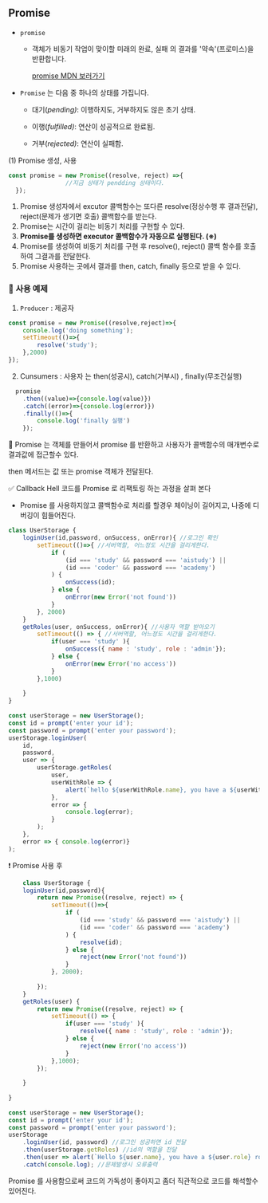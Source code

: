 ## Promise 

* `promise` 

  * 객체가 비동기 작업이 맞이할 미래의 완료, 실패 의 결과를 '약속'(프로미스)을 반환합니다.

    [promise MDN 보러가기](https://developer.mozilla.org/ko/docs/Web/JavaScript/Reference/Global_Objects/Promise)

* `Promise` 는 다음 중 하나의 상태를 가집니다.

  - 대기(*pending)*: 이행하지도, 거부하지도 않은 초기 상태.

  - 이행(*fulfilled)*: 연산이 성공적으로 완료됨.

  - 거부(*rejected)*: 연산이 실패함.





(1) Promise 생성, 사용

 	

```javascript
const promise = new Promise((resolve, reject) =>{ 
                //지금 상태가 pendding 상태이다.
  });
```



1) Promise 생성자에서 excutor 콜백함수는 또다른 resolve(정상수행 후 결과전달), reject(문제가 생기면 호출) 
    콜백함수를 받는다.
2) Promise는 시간이 걸리는 비동기 처리를 구현할 수 있다.
3) **Promise를 생성하면 executor 콜백함수가 자동으로 실행된다. (※)**
4) Promise를 생성하여 비동기 처리를 구현 후 resolve(), reject() 콜백 함수를 호출하여 그결과를 전달한다.
5) Promise 사용하는 곳에서 결과를 then, catch, finally 등으로 받을 수 있다.



###  :rocket: **사용 예제**

1) `Producer` : 제공자

```javascript
const promise = new Promise((resolve,reject)=>{
    console.log('doing something');
    setTimeout(()=>{
        resolve('study');
    },2000)
});
```



2) Cunsumers : 사용자 는 then(성공시), catch(거부시) , finally(무조건실행) 

```javascript
  promise
    .then((value)=>{console.log(value)})
    .catch((error)=>{console.log(error)})
    .finally(()=>{
        console.log('finally 실행')
    });
```



:triangular_flag_on_post: Promise 는 객체를 만들어서 promise 를 반환하고 사용자가 콜백함수의 매개변수로 결과값에 접근할수 있다.

then 메서드는 값 또는 promise 객체가 전달된다.

:white_check_mark:  Callback Hell  코드를 Promise 로 리팩토링 하는 과정을 살펴 본다



*  Promise 를 사용하지않고 콜백함수로 처리를 할경우 체이닝이 길어지고, 나중에 디버깅이 힘들어진다.

```javascript
class UserStorage {
    loginUser(id,password, onSuccess, onError){ //로그인 확인
        setTimeout(()=>{ //서버역할, 어느정도 시간을 걸리게한다.
            if (
                (id === 'study' && password === 'aistudy') ||
                (id === 'coder' && password === 'academy')
            ) {
                onSuccess(id);
            } else {
                onError(new Error('not found'))
            }
        }, 2000)
    }
    getRoles(user, onSuccess, onError){ //사용자 역할 받아오기
        setTimeout(() => { //서버역할, 어느정도 시간을 걸리게한다.
            if(user === 'study' ){
                onSuccess({ name : 'study', role : 'admin'});
            } else {
                onError(new Error('no access'))
            }
        },1000)
 
    }
}
 
const userStorage = new UserStorage();
const id = prompt('enter your id');
const password = prompt('enter your password');
userStorage.loginUser(
    id, 
    password, 
    user => {
        userStorage.getRoles(
            user,
            userWithRole => {
                alert(`hello ${userWithRole.name}, you have a ${userWithRole.role} role`);
            },
            error => {
                console.log(error);
            }
        );
    }, 
    error => { console.log(error)}
);
```

:heavy_exclamation_mark: Promise 사용 후

```javascript
	class UserStorage {
    loginUser(id,password){
        return new Promise((resolve, reject) => {
            setTimeout(()=>{
                if (
                    (id === 'study' && password === 'aistudy') ||
                    (id === 'coder' && password === 'academy')
                ) {
                    resolve(id);
                } else {
                    reject(new Error('not found'))
                }
            }, 2000);
 
        });  
    }
    getRoles(user) {
        return new Promise((resolve, reject) => {
            setTimeout(() => {
                if(user === 'study' ){
                    resolve({ name : 'study', role : 'admin'});
                } else {
                    reject(new Error('no access'))
                }
            },1000);
        });
 
    }     
 
}
 
const userStorage = new UserStorage();
const id = prompt('enter your id');
const password = prompt('enter your password');
userStorage
    .loginUser(id, password) //로그인 성공하면 id 전달
    .then(userStorage.getRoles) //id의 역할을 전달
    .then(user => alert(`Hello ${user.name}, you have a ${user.role} role`)) //역할 확인
    .catch(console.log); //문제발생시 오류출력
```

 Promise 를 사용함으로써 코드의 가독성이 좋아지고 좀더 직관적으로 코드를 해석할수 있어진다.

